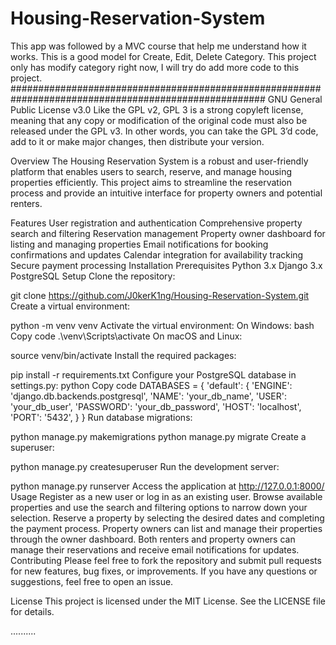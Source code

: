 # Housing-Reservation-System
This app was followed by a MVC course that help me understand how it works.
This is a good model for Create, Edit, Delete Category. 
This project only has modify category right now, I will try do add more code to this project.
######################################################################################################
GNU General Public License v3.0
Like the GPL v2, GPL 3 is a strong copyleft license, meaning that any copy or modification of the original code must also be released under the GPL v3. In other words, you can take the GPL 3’d code, add to it or make major changes, then distribute your version.

Overview
The Housing Reservation System is a robust and user-friendly platform that enables users to search, reserve, and manage housing properties efficiently. This project aims to streamline the reservation process and provide an intuitive interface for property owners and potential renters.

Features
User registration and authentication
Comprehensive property search and filtering
Reservation management
Property owner dashboard for listing and managing properties
Email notifications for booking confirmations and updates
Calendar integration for availability tracking
Secure payment processing
Installation
Prerequisites
Python 3.x
Django 3.x
PostgreSQL
Setup
Clone the repository:


git clone https://github.com/J0kerK1ng/Housing-Reservation-System.git
Create a virtual environment:


python -m venv venv
Activate the virtual environment:
On Windows:
bash
Copy code
.\venv\Scripts\activate
On macOS and Linux:

source venv/bin/activate
Install the required packages:


pip install -r requirements.txt
Configure your PostgreSQL database in settings.py:
python
Copy code
DATABASES = {
    'default': {
        'ENGINE': 'django.db.backends.postgresql',
        'NAME': 'your_db_name',
        'USER': 'your_db_user',
        'PASSWORD': 'your_db_password',
        'HOST': 'localhost',
        'PORT': '5432',
    }
}
Run database migrations:


python manage.py makemigrations
python manage.py migrate
Create a superuser:

python manage.py createsuperuser
Run the development server:


python manage.py runserver
Access the application at http://127.0.0.1:8000/
Usage
Register as a new user or log in as an existing user.
Browse available properties and use the search and filtering options to narrow down your selection.
Reserve a property by selecting the desired dates and completing the payment process.
Property owners can list and manage their properties through the owner dashboard.
Both renters and property owners can manage their reservations and receive email notifications for updates.
Contributing
Please feel free to fork the repository and submit pull requests for new features, bug fixes, or improvements. If you have any questions or suggestions, feel free to open an issue.

License
This project is licensed under the MIT License. See the LICENSE file for details.

..........

